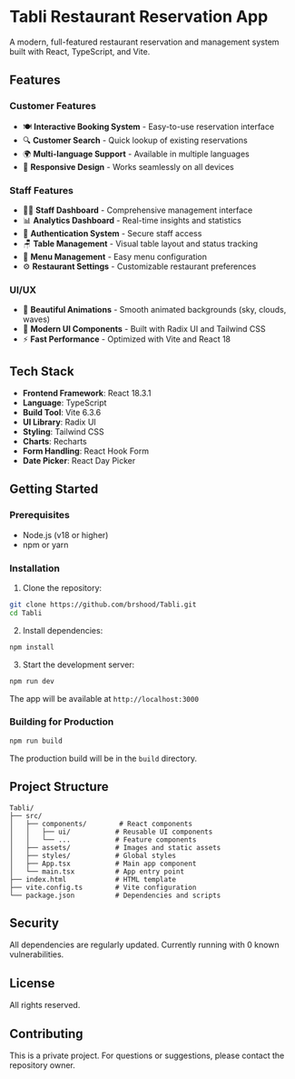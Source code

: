 # Tabli Restaurant Reservation App

A modern, full-featured restaurant reservation and management system built with React, TypeScript, and Vite.

## Features

### Customer Features
- 🍽️ **Interactive Booking System** - Easy-to-use reservation interface
- 🔍 **Customer Search** - Quick lookup of existing reservations
- 🌍 **Multi-language Support** - Available in multiple languages
- 📱 **Responsive Design** - Works seamlessly on all devices

### Staff Features
- 👨‍💼 **Staff Dashboard** - Comprehensive management interface
- 📊 **Analytics Dashboard** - Real-time insights and statistics
- 🔐 **Authentication System** - Secure staff access
- 🪑 **Table Management** - Visual table layout and status tracking
- 🍔 **Menu Management** - Easy menu configuration
- ⚙️ **Restaurant Settings** - Customizable restaurant preferences

### UI/UX
- 🎨 **Beautiful Animations** - Smooth animated backgrounds (sky, clouds, waves)
- 🎯 **Modern UI Components** - Built with Radix UI and Tailwind CSS
- ⚡ **Fast Performance** - Optimized with Vite and React 18

## Tech Stack

- **Frontend Framework**: React 18.3.1
- **Language**: TypeScript
- **Build Tool**: Vite 6.3.6
- **UI Library**: Radix UI
- **Styling**: Tailwind CSS
- **Charts**: Recharts
- **Form Handling**: React Hook Form
- **Date Picker**: React Day Picker

## Getting Started

### Prerequisites
- Node.js (v18 or higher)
- npm or yarn

### Installation

1. Clone the repository:
```bash
git clone https://github.com/brshood/Tabli.git
cd Tabli
```

2. Install dependencies:
```bash
npm install
```

3. Start the development server:
```bash
npm run dev
```

The app will be available at `http://localhost:3000`

### Building for Production

```bash
npm run build
```

The production build will be in the `build` directory.

## Project Structure

```
Tabli/
├── src/
│   ├── components/        # React components
│   │   ├── ui/           # Reusable UI components
│   │   └── ...           # Feature components
│   ├── assets/           # Images and static assets
│   ├── styles/           # Global styles
│   ├── App.tsx           # Main app component
│   └── main.tsx          # App entry point
├── index.html            # HTML template
├── vite.config.ts        # Vite configuration
└── package.json          # Dependencies and scripts
```

## Security

All dependencies are regularly updated. Currently running with 0 known vulnerabilities.

## License

All rights reserved.

## Contributing

This is a private project. For questions or suggestions, please contact the repository owner.
